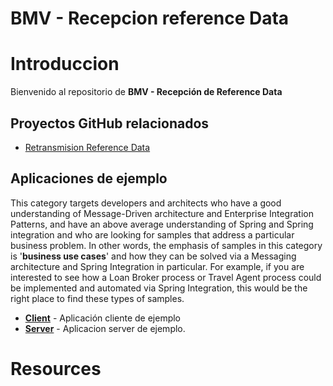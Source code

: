 BMV - Recepcion reference Data
==========================

# Introduccion

Bienvenido al repositorio de **BMV - Recepción de Reference Data** 

## Proyectos GitHub relacionados

* [Retransmision Reference Data][]


## Aplicaciones de ejemplo

This category targets developers and architects who have a good understanding of Message-Driven architecture and Enterprise Integration Patterns, and have an above average understanding of Spring and Spring integration and who are looking for samples that address a particular business problem. In other words, the emphasis of samples in this category is '**business use cases**' and how they can be solved via a Messaging architecture and Spring Integration in particular. For example, if you are interested to see how a Loan Broker process or Travel Agent process could be implemented and automated via Spring Integration, this would be the right place to find these types of samples.

* **[Client](client/README.md)** - Aplicación cliente de ejemplo
* **[Server](server/README.md)** - Aplicacion server de ejemplo.

# Resources

[Retransmision Reference Data]: https://github.com/bmv-api/retransmisionReferenceData

